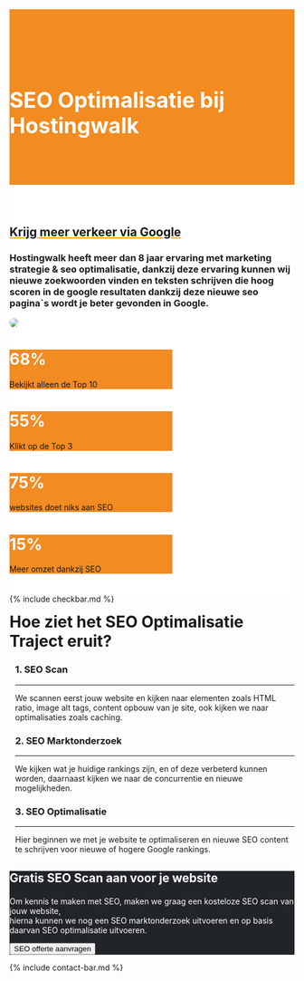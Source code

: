 <div class="jumbotron text-center" style="/* background-color: white !important; */padding: 1.5rem 0rem;margin-bottom: -1.5rem;background-color: #f28b20;border-radius: 0rem;">
<div class="container"> 
    <div class="container-fluid text-center" style="padding: 1.2rem 0rem;color: white;">
<h1 style="display: inline-block;padding-top: .3125rem;margin-right: 1rem;font-size: 2.35rem;">
<i class="fal fa-bullseye-pointer" style="color: white;/* font-size: 20px; */"></i>

SEO Optimalisatie bij Hostingwalk
</h1>
</div>
</div>
</div>


<div class="jumbotron text-center" style="background-color: white !important;padding: 1.5rem 0rem;margin-bottom: -1rem;">
<div class="container">
<br>
<div style="margin-bottom: 20px;" class="row">
  <div> </div>
    <div style="margin-top: 30px;" class="col-sm-7">
<h2 style="text-decoration: underline orange;">Krijg meer verkeer via Google</h2>
<h3>Hostingwalk heeft meer dan 8 jaar ervaring met marketing strategie &amp; seo optimalisatie, dankzij deze ervaring kunnen wij nieuwe zoekwoorden vinden en teksten schrijven die hoog scoren in de google resultaten dankzij deze nieuwe seo pagina`s wordt je beter gevonden in Google.
</h3>
  </div>
  <div class="col-sm-5">
<img class="img-fluid" style="max-width: 350px;border-radius: 25px;" src="https://i.imgur.com/a3t10hT.jpg">
  </div>
</div>


<div class="card-deck" style="
    margin-top: 30px;
">
  <div class="card text-white bg-primary mb-3" style="max-width: 18rem;background-color: #F28B22 !important;">
  
  <div class="card-body">
    <h1 class="card-title" style="
    color: white;
">68%
</h1>
    <p class="card-text">Bekijkt alleen de Top 10</p>
  </div>
</div>
  <div class="card text-white bg-primary mb-3" style="max-width: 18rem;background-color: #F28B22 !important;">
  
  <div class="card-body">
    <h1 class="card-title" style="
    color: white;
">55%
</h1>
    <p class="card-text"> Klikt op de Top 3</p>
  </div>
</div>
  <div class="card text-white bg-primary mb-3" style="max-width: 18rem;background-color: #F28B22 !important;">
  
  <div class="card-body">
    <h1 class="card-title" style="
    color: white;
">75%
</h1>
    <p class="card-text">websites doet niks aan SEO</p>
  </div>
</div>

<div class="card text-white bg-primary mb-3" style="max-width: 18rem;background-color: #F28B22 !important;">
  
  <div class="card-body">
    <h1 class="card-title" style="
    color: white;
">15%
</h1>
    <p class="card-text">Meer omzet dankzij SEO</p>
  </div>
</div>
</div>



</div>
</div>


{% include checkbar.md %}


<div class="partnerbox">
    <div class="container">
    
<h1 class="text-center" style="
    margin-top: 15px;
">Hoe ziet het SEO Optimalisatie Traject eruit?</h1>
    
    
<div class="row">



<div class="col-md-4">
<div class="partnerbox-part text-center" style="margin-left: 10px;">
<div class="info">
 <div class=""> <i class="fal fa-bullseye-pointer" style="font-size: 60px;margin-bottom: 15px;"></i> </div>
<div clas="description">
   <h3>1. SEO Scan
</h3>
  <div class="body">
<hr>We scannen eerst jouw website en kijken naar elementen zoals HTML ratio, image alt tags, content opbouw van je site, ook kijken we naar optimalisaties zoals caching.



</div>
 </div>
</div>
 
  
 
</div>  </div><div class="col-md-4">
<div class="partnerbox-part text-center" style="margin-left: 10px;">
<div class="info">
 <div class=""> <i class="fal fa-bullseye-pointer" style="font-size: 60px;margin-bottom: 15px;"></i> </div>
<div clas="description">
   <h3>2. SEO Marktonderzoek</h3>
  <div class="body">
<hr>We kijken wat je huidige rankings zijn, en of deze verbeterd kunnen worden, daarnaast kijken we naar de concurrentie en nieuwe mogelijkheden.



</div>
 </div>
</div>
 
  
 
</div>  </div>

<div class="col-md-4">
<div class="partnerbox-part text-center" style="margin-left: 10px;">
<div class="info">
 <div class=""> <i class="fal fa-bullseye-pointer" style="font-size: 60px;margin-bottom: 15px;"></i> </div>
<div clas="description">
   <h3>3. SEO Optimalisatie
</h3>
  <div class="body">
<hr>Hier beginnen we met je website te optimaliseren en nieuwe SEO content te schrijven voor nieuwe of hogere Google rankings.



</div>
 </div>
</div>
 
  
 
</div>  </div>

</div>


</div> </div>


<div class="jumbotron" style="background: #212529;color: white;">
<div class="container text-center"> 
<h2 style="margin-bottom: 20px;">
 <i class="fal fa-search" style="color: white;/* font-size: 20px; */"></i> Gratis SEO Scan aan voor je website </h2>
 <p> Om kennis te maken met SEO, maken we graag een kosteloze SEO scan van jouw website, <br>
    hierna kunnen we nog een SEO marktonderzoek uitvoeren en op basis daarvan SEO optimalisatie uitvoeren.</p>
<a alt="seo offerte" title="seo offerte aanvragen" href="https://my.hostingwalk.com/submitticket.php?step=2&deptid=3" style="
"> <button class="btn btn-lg btn-outline-inloggen my-2 my-sm-0" type="submit" style="
">SEO offerte aanvragen</button> </a>

</div>
</div>



{% include contact-bar.md %}

